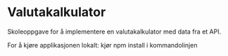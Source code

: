 # Valutakalkulator

Skoleoppgave for å implementere en valutakalkulator med data fra et API. 

For å kjøre applikasjonen lokalt: kjør npm install i kommandolinjen